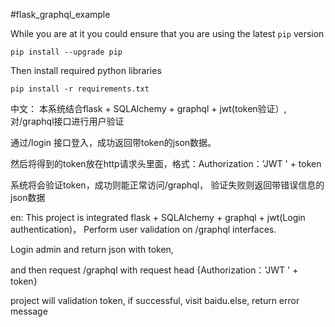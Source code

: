 #flask_graphql_example

While you are at it you could ensure that you are using the latest `pip` version

    pip install --upgrade pip

Then install required python libraries

    pip install -r requirements.txt


中文：
本系统结合flask + SQLAlchemy + graphql + jwt(token验证）,对/graphql接口进行用户验证

通过/login 接口登入，成功返回带token的json数据。

然后将得到的token放在http请求头里面，格式：Authorization：'JWT ' + token

系统将会验证token，成功则能正常访问/graphql， 验证失败则返回带错误信息的json数据

en:
This project is integrated flask + SQLAlchemy + graphql + jwt(Login authentication)， Perform user validation on /graphql interfaces.

Login admin and return json with token,

and then request /graphql with request head {Authorization：'JWT ' + token}

project will validation token,  if successful, visit baidu.else, return error message


